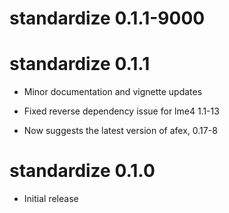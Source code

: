 # standardize 0.1.1-9000


# standardize 0.1.1

* Minor documentation and vignette updates

* Fixed reverse dependency issue for lme4 1.1-13

* Now suggests the latest version of afex, 0.17-8


# standardize 0.1.0

* Initial release
